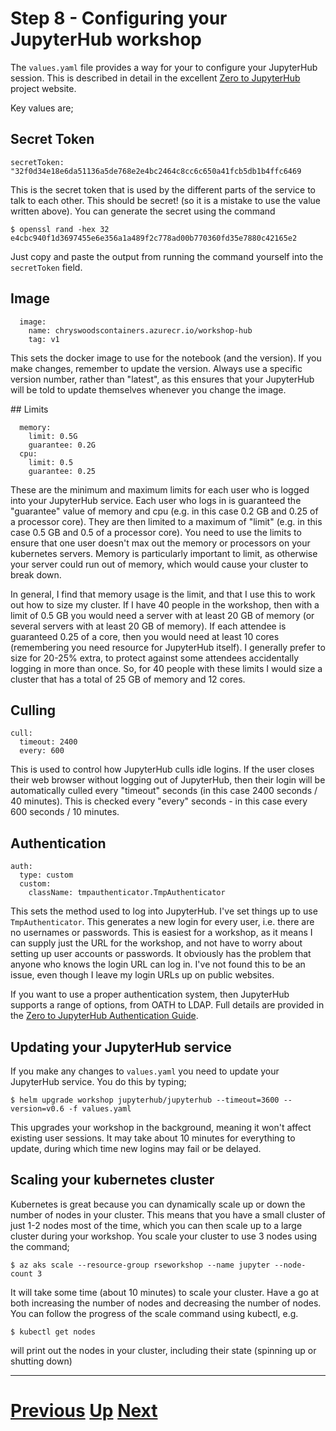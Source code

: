 # Step 8 - Configuring your JupyterHub workshop

The `values.yaml` file provides a way for your to configure your JupyterHub session. This is described in detail in the excellent [Zero to JupyterHub](https://zero-to-jupyterhub.readthedocs.io/en/latest/) project website.

Key values are;

## Secret Token

```
secretToken: "32f0d34e18e6da51136a5de768e2e4bc2464c8cc6c650a41fcb5db1b4ffc6469
```

This is the secret token that is used by the different parts of the service to talk to each other. This should be secret! (so it is a mistake to use the value written above). You can generate the secret using the command

```
$ openssl rand -hex 32
e4cbc940f1d3697455e6e356a1a489f2c778ad00b770360fd35e7880c42165e2
```

Just copy and paste the output from running the command yourself into the `secretToken` field.

## Image

```
  image:
    name: chryswoodscontainers.azurecr.io/workshop-hub
    tag: v1
```

This sets the docker image to use for the notebook (and the version). If you make changes, remember to update the version. Always use a specific version number, rather than "latest", as this ensures that your JupyterHub will be told to update themselves whenever you change the image.

## Limits

```
  memory:
    limit: 0.5G
    guarantee: 0.2G
  cpu:
    limit: 0.5
    guarantee: 0.25
```

These are the minimum and maximum limits for each user who is logged into your JupyterHub service. Each user who logs in is guaranteed the "guarantee" value of memory and cpu (e.g. in this case 0.2 GB and 0.25 of a processor core). They are then limited to a maximum of "limit" (e.g. in this case 0.5 GB and 0.5 of a processor core). You need to use the limits to ensure that one user doesn't max out the memory or processors on your kubernetes servers. Memory is particularly important to limit, as otherwise your server could run out of memory, which would cause your cluster to break down.

In general, I find that memory usage is the limit, and that I use this to work out how to size my cluster. If I have 40 people in the workshop, then with a limit of 0.5 GB you would need a server with at least 20 GB of memory (or several servers with at least 20 GB of memory). If each attendee is guaranteed 0.25 of a core, then you would need at least 10 cores (remembering you need resource for JupyterHub itself). I generally prefer to size for 20-25% extra, to protect against some attendees accidentally logging in more than once. So, for 40 people with these limits I would size a cluster that has a total of 25 GB of memory and 12 cores.

## Culling

```
cull:
  timeout: 2400
  every: 600
```

This is used to control how JupyterHub culls idle logins. If the user closes their web browser without logging out of JupyterHub, then their login will be automatically culled every "timeout" seconds (in this case 2400 seconds / 40 minutes). This is checked every "every" seconds - in this case every 600 seconds / 10 minutes.

## Authentication

```
auth:
  type: custom
  custom:
    className: tmpauthenticator.TmpAuthenticator
```

This sets the method used to log into JupyterHub. I've set things up to use `TmpAuthenticator`. This generates a new login for every user, i.e. there are no usernames or passwords. This is easiest for a workshop, as it means I can supply just the URL for the workshop, and not have to worry about setting up user accounts or passwords. It obviously has the problem that anyone who knows the login URL can log in. I've not found this to be an issue, even though I leave my login URLs up on public websites.

If you want to use a proper authentication system, then JupyterHub supports a range of options, from OATH to LDAP. Full details are provided in the [Zero to JupyterHub Authentication Guide](https://zero-to-jupyterhub.readthedocs.io/en/latest/authentication.html).

## Updating your JupyterHub service

If you make any changes to `values.yaml` you need to update your JupyterHub service. You do this by typing;

```
$ helm upgrade workshop jupyterhub/jupyterhub --timeout=3600 --version=v0.6 -f values.yaml
```

This upgrades your workshop in the background, meaning it won't affect existing user sessions. It may take about 10 minutes for everything to update, during which time new logins may fail or be delayed.

## Scaling your kubernetes cluster

Kubernetes is great because you can dynamically scale up or down the number of nodes in your cluster. This means that you have a small cluster of just 1-2 nodes most of the time, which you can then scale up to a large cluster during your workshop. You scale your cluster to use 3 nodes using the command;

```
$ az aks scale --resource-group rseworkshop --name jupyter --node-count 3
```

It will take some time (about 10 minutes) to scale your cluster. Have a go at both increasing the number of nodes and decreasing the number of nodes. You can follow the progress of the scale command using kubectl, e.g.

```
$ kubectl get nodes
```

will print out the nodes in your cluster, including their state (spinning up or shutting down)

***

# [Previous](part07.md) [Up](../README.md) [Next](whatnext.md)

